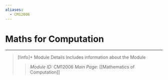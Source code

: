 ```yaml
---
aliases:
  - CM12006
---
```

# Maths for Computation
---
> [!info]+ Module Details
> Includes information about the Module
> > *Module ID:* CM12006
> > *Main Page*: [[Mathematics of Computation]]
